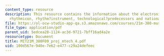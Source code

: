 ```yaml
---
content_type: resource
description: This resource contains the information about the electronic?music?technology,
  rhythmicon, rhythm?instrument, technological?predecessors and national?association?of?music?merchants.
file: https://ol-ocw-studio-app-qa.s3.amazonaws.com/courses/21m-380-music-and-technology-contemporary-history-and-aesthetics-fall-2009/100d567e940e7e62e477c29a24defeec_MIT21M_380F09_proj_mtech_4.pdf
file_type: application/pdf
parent_uid: 5edcea28-1124-ac3d-9721-7bff16ad4a2e
resourcetype: Document
title: MIT21M_380F09_proj_mtech_4.pdf
uid: 100d567e-940e-7e62-e477-c29a24defeec
---
```

